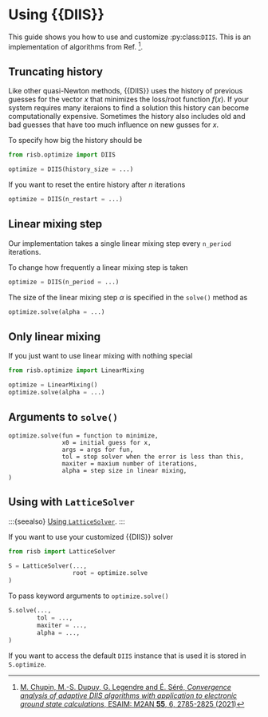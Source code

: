 # Using {{DIIS}}

This guide shows you how to use and customize :py:class:`DIIS`. This is an 
implementation of algorithms from Ref. [^Chupin2021].

## Truncating history

Like other quasi-Newton methods, {{DIIS}} uses the history of previous 
guesses for the vector $x$ that minimizes the loss/root function $f(x)$. If 
your system requires many iteraions to find a solution this history can become 
computationally expensive. Sometimes the history also includes old and bad 
guesses that have too much influence on new gusses for $x$.

To specify how big the history should be 

```python
from risb.optimize import DIIS

optimize = DIIS(history_size = ...)
```

If you want to reset the entire history after $n$ iterations 

```python
optimize = DIIS(n_restart = ...)
```

## Linear mixing step

Our implementation takes a single linear mixing step every `n_period` 
iterations.

To change how frequently a linear mixing step is taken

```python
optimize = DIIS(n_period = ...)
```

The size of the linear mixing step $\alpha$ is specified in the `solve()` 
method as

```python
optimize.solve(alpha = ...)
```

## Only linear mixing

If you just want to use linear mixing with nothing special

```python
from risb.optimize import LinearMixing

optimize = LinearMixing()
optimize.solve(alpha = ...)
```

## Arguments to `solve()`

```
optimize.solve(fun = function to minimize,
               x0 = initial guess for x,
               args = args for fun, 
               tol = stop solver when the error is less than this,
               maxiter = maxium number of iterations,
               alpha = step size in linear mixing,
)
```

## Using with `LatticeSolver`

:::{seealso}
[Using `LatticeSolver`](lattice_solver.md#using-other-functions-to-find-a-root).
:::

If you want to use your customized {{DIIS}} solver

```python
from risb import LatticeSolver

S = LatticeSolver(...,
                  root = optimize.solve
)
```

To pass keyword arguments to `optimize.solve()` 

```python
S.solve(...,
        tol = ...,
        maxiter = ...,
        alpha = ...,
)
```

If you want to access the default `DIIS` instance that is used it is stored 
in `S.optimize`.



[^Chupin2021]: [M. Chupin, M.-S. Dupuy, G. Legendre and É. Séré, 
*Convergence analysis of adaptive DIIS algorithms with application to electronic ground state calculations*, 
ESAIM: M2AN **55**, 6, 2785-2825 (2021)](https://doi.org/10.1051/m2an/2021069)